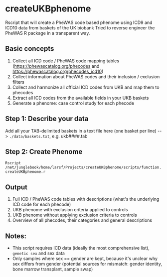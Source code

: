# createUKBphenome
Rscript that will create a PheWAS code based phenome using ICD9 and ICD10 data from baskets of the UK biobank
Tried to reverse engineer the PheWAS R package in a transparent way.

## Basic concepts

1. Collect all ICD code / PheWAS code mapping tables (https://phewascatalog.org/phecodes and https://phewascatalog.org/phecodes_icd10)  
2. Collect information about PheWAS codes and their inclusion / exclusion filters  
3. Collect and harmonize all official ICD codes from UKB and map them to phecodes  
4. Extract all ICD codes from the available fields in your UKB baskets  
5. Generate a phenome: case control study for each phecode  


## Step 1: Describe your data
Add all your TAB-delimited baskets in a text file here (one basket per line) --> `./data/baskets.txt`, e.g. ukb####.tab

## Step 2: Create Phenome
`Rscript /net/junglebook/home/larsf/Projects/createUKBphenome/scripts/function.createUKBphenome.r`

## Output
1. Full ICD / PheWAS code tables with descriptions (what's the underlying ICD code for each phecode)
2. UKB phenome with exclusion criteria applied to controls 
3. UKB phenome without applying exclusion criteria to controls
4. Overview of all phecodes, their categories and general descriptions

## Notes:
- This script requires ICD data (ideally the most comprehensive list), `genetic sex` and sex data
- Only samples where sex == gender are kept, because it's unclear why sex differs from gender (potential sources for mismatch: gender identity, bone marrow transplant, sample swap)

